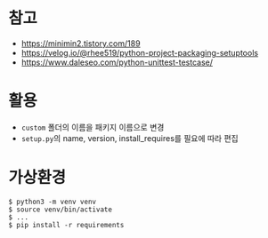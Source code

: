 # 참고
* https://minimin2.tistory.com/189
* https://velog.io/@rhee519/python-project-packaging-setuptools
* https://www.daleseo.com/python-unittest-testcase/

# 활용
* `custom` 폴더의 이름을 패키지 이름으로 변경
* `setup.py`의 name, version, install_requires를 필요에 따라 편집

# 가상환경
```shell
$ python3 -m venv venv
$ source venv/bin/activate
$ ...
$ pip install -r requirements
```